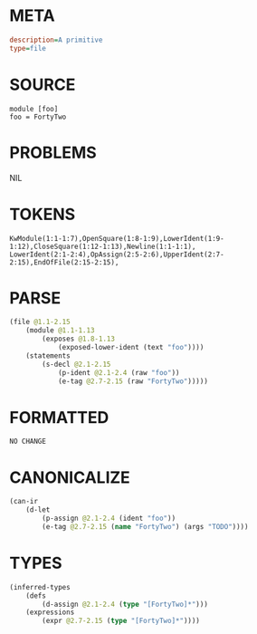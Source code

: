 # META
~~~ini
description=A primitive
type=file
~~~
# SOURCE
~~~roc
module [foo]
foo = FortyTwo
~~~
# PROBLEMS
NIL
# TOKENS
~~~zig
KwModule(1:1-1:7),OpenSquare(1:8-1:9),LowerIdent(1:9-1:12),CloseSquare(1:12-1:13),Newline(1:1-1:1),
LowerIdent(2:1-2:4),OpAssign(2:5-2:6),UpperIdent(2:7-2:15),EndOfFile(2:15-2:15),
~~~
# PARSE
~~~clojure
(file @1.1-2.15
	(module @1.1-1.13
		(exposes @1.8-1.13
			(exposed-lower-ident (text "foo"))))
	(statements
		(s-decl @2.1-2.15
			(p-ident @2.1-2.4 (raw "foo"))
			(e-tag @2.7-2.15 (raw "FortyTwo")))))
~~~
# FORMATTED
~~~roc
NO CHANGE
~~~
# CANONICALIZE
~~~clojure
(can-ir
	(d-let
		(p-assign @2.1-2.4 (ident "foo"))
		(e-tag @2.7-2.15 (name "FortyTwo") (args "TODO"))))
~~~
# TYPES
~~~clojure
(inferred-types
	(defs
		(d-assign @2.1-2.4 (type "[FortyTwo]*")))
	(expressions
		(expr @2.7-2.15 (type "[FortyTwo]*"))))
~~~
